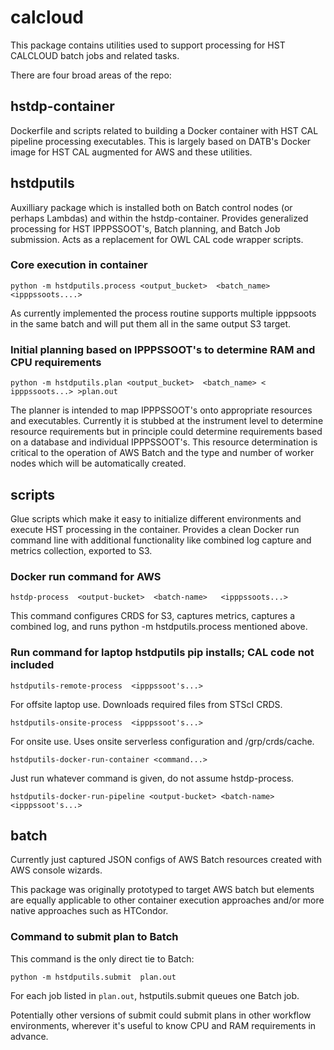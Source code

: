 # calcloud

This package contains utilities used to support processing for HST
CALCLOUD batch jobs and related tasks.

There are four broad areas of the repo:

## hstdp-container

Dockerfile and scripts related to building a Docker container with HST
CAL pipeline processing executables.  This is largely based on DATB's
Docker image for HST CAL augmented for AWS and these utilities.
		   
## hstdputils

Auxilliary package which is installed both on Batch control nodes (or
perhaps Lambdas) and within the hstdp-container.  Provides generalized
processing for HST IPPPSSOOT's, Batch planning, and Batch Job
submission.  Acts as a replacement for OWL CAL code wrapper scripts.

### Core execution in container

```
python -m hstdputils.process <output_bucket>  <batch_name>  <ipppssoots....>
```

As currently implemented the process routine supports multiple ipppsoots in
the same batch and will put them all in the same output S3 target.

### Initial planning based on IPPPSSOOT's to determine RAM and CPU requirements

```
python -m hstdputils.plan <output_bucket>  <batch_name> < ipppssoots...> >plan.out
```

The planner is intended to map IPPPSSOOT's onto appropriate resources and
executables.   Currently it is stubbed at the instrument level to determine
resource requirements but in principle could determine requirements based on
a database and individual IPPPSSOOT's.  This resource determination is critical
to the operation of AWS Batch and the type and number of worker nodes which
will be automatically created.

## scripts

Glue scripts which make it easy to initialize different environments
and execute HST processing in the container.  Provides a clean Docker
run command line with additional functionality like combined log
capture and metrics collection, exported to S3.

### Docker run command for AWS

```
hstdp-process  <output-bucket>  <batch-name>   <ipppssoots...>
```

This command configures CRDS for S3, captures metrics, captures a combined
log, and runs python -m hstdputils.process mentioned above.

### Run command for laptop hstdputils pip installs;  CAL code not included

```
hstdputils-remote-process  <ipppssoot's...>
```

For offsite laptop use.  Downloads required files from STScI CRDS.

```
hstdputils-onsite-process  <ipppssoot's...>
```

For onsite use.  Uses onsite serverless configuration and /grp/crds/cache.

```
hstdputils-docker-run-container <command...>
```

Just run whatever command is given,  do not assume hstdp-process.

```
hstdputils-docker-run-pipeline <output-bucket> <batch-name> <ipppssoot's...>
```

## batch

Currently just captured JSON configs of AWS Batch resources created
with AWS console wizards.

This package was originally prototyped to target AWS batch but elements
are equally applicable to other container execution approaches and/or
more native approaches such as HTCondor.

### Command to submit plan to Batch

This command is the only direct tie to Batch:

```
python -m hstdputils.submit  plan.out
```

For each job listed in `plan.out`,  hstputils.submit queues one Batch
job.

Potentially other versions of submit could submit plans in other workflow
environments,  wherever it's useful to know CPU and RAM requirements in
advance.


